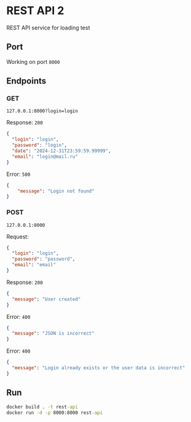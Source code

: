 # REST API 2
REST API service for loading test

## Port
Working on port `8000`

## Endpoints
### GET
`127.0.0.1:8000?login=login`

Response: `200`

```json
{
  "login": "login",
  "password": "login",
  "date": "2024-12-31T23:59:59.99999",
  "email": "login@mail.ru"
}
```

Error: `500`
```json
{
    "message": "Login not found"
}
```


### POST
`127.0.0.1:8000`

Request:
```json
{
  "login": "login",
  "password": "password",
  "email": "email"
}
```

Response: `200`

```json
{
  "message": "User created"
}
```

Error: `400`

```json
{
  "message": "JSON is incorrect"
}
```

Error: `400`

```json
{
  "message": "Login already exists or the user data is incorrect"
}
```


## Run
```cmd
docker build . -t rest-api
docker run -d -p 8000:8000 rest-api
```